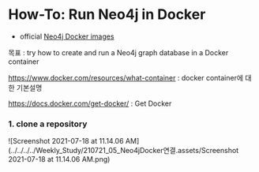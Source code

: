 # How-To: Run Neo4j in Docker

* official [Neo4j Docker images](https://hub.docker.com/_/neo4j/)

목표 : try how to create and run a Neo4j graph database in a Docker container 

https://www.docker.com/resources/what-container : docker container에 대한 기본설명 

https://docs.docker.com/get-docker/ : Get Docker 



### 1. clone a repository 

![Screenshot 2021-07-18 at 11.14.06 AM](../../../../Weekly_Study/210721_05_Neo4jDocker연결.assets/Screenshot 2021-07-18 at 11.14.06 AM.png)